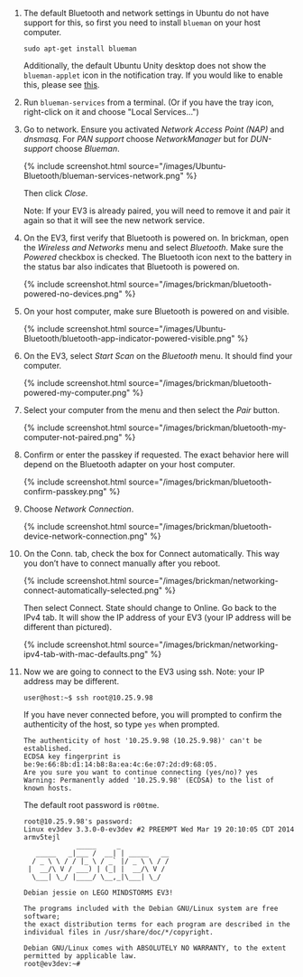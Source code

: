 1.  The default Bluetooth and network settings in Ubuntu do not have support for
    this, so first you need to install `blueman` on your host computer.

        sudo apt-get install blueman

    Additionally, the default Ubuntu Unity desktop does not show the `blueman-applet`
    icon in the notification tray. If you would like to enable this, please see
    [this](http://askubuntu.com/questions/574460/blueman-indicator-missing).

2.  Run `blueman-services` from a terminal. (Or if you have the tray icon,
    right-click on it and choose "Local Services...")

3.  Go to network. Ensure you activated *Network Access Point (NAP)* and
    *dnsmasq*. For *PAN support* choose *NetworkManager* but for *DUN-support*
    choose *Blueman*.

    {% include screenshot.html source="/images/Ubuntu-Bluetooth/blueman-services-network.png" %}

    Then click *Close*.

    Note: If your EV3 is already paired, you will need to remove it and pair it
    again so that it will see the new network service.

4.  On the EV3, first verify that Bluetooth is powered on. In brickman,
    open the *Wireless and Networks* menu and select *Bluetooth*. Make sure the
    *Powered* checkbox is checked. The Bluetooth icon next to the battery in the
    status bar also indicates that Bluetooth is powered on.

    {% include screenshot.html source="/images/brickman/bluetooth-powered-no-devices.png" %}

5.  On your host computer, make sure Bluetooth is powered on and visible.

    {% include screenshot.html source="/images/Ubuntu-Bluetooth/bluetooth-app-indicator-powered-visible.png" %}

6.  On the EV3, select *Start Scan* on the *Bluetooth* menu. It should find your
    computer.

    {% include screenshot.html source="/images/brickman/bluetooth-powered-my-computer.png" %}

7.  Select your computer from the menu and then select the *Pair* button.

    {% include screenshot.html source="/images/brickman/bluetooth-my-computer-not-paired.png" %}

8.  Confirm or enter the passkey if requested. The exact behavior here will
    depend on the Bluetooth adapter on your host computer.

    {% include screenshot.html source="/images/brickman/bluetooth-confirm-passkey.png" %}

9.  Choose *Network Connection*.

    {% include screenshot.html source="/images/brickman/bluetooth-device-network-connection.png" %}

10. On the Conn. tab, check the box for Connect automatically. This way you
    don’t have to connect manually after you reboot.

    {% include screenshot.html source="/images/brickman/networking-connect-automatically-selected.png" %}

    Then select Connect. State should change to Online. Go back to the IPv4 tab.
    It will show the IP address of your EV3 (your IP address will be different
    than pictured).

    {% include screenshot.html source="/images/brickman/networking-ipv4-tab-with-mac-defaults.png" %}

11. Now we are going to connect to the EV3 using ssh. Note: your IP address
    may be different.

        user@host:~$ ssh root@10.25.9.98

    If you have never connected before, you will prompted to confirm the
    authenticity of the host, so type `yes` when prompted.

        The authenticity of host '10.25.9.98 (10.25.9.98)' can't be established.
        ECDSA key fingerprint is be:9e:66:8b:d1:14:b8:8a:ea:4c:6e:07:2d:d9:68:05.
        Are you sure you want to continue connecting (yes/no)? yes
        Warning: Permanently added '10.25.9.98' (ECDSA) to the list of known hosts.

    The default root password is `r00tme`.

        root@10.25.9.98's password: 
        Linux ev3dev 3.3.0-0-ev3dev #2 PREEMPT Wed Mar 19 20:10:05 CDT 2014 armv5tejl
                     _____     _
           _____   _|___ /  __| | _____   __
          / _ \ \ / / |_ \ / _` |/ _ \ \ / /
         |  __/\ V / ___) | (_| |  __/\ V /
          \___| \_/ |____/ \__,_|\___| \_/
        
        Debian jessie on LEGO MINDSTORMS EV3!
        
        The programs included with the Debian GNU/Linux system are free software;
        the exact distribution terms for each program are described in the
        individual files in /usr/share/doc/*/copyright.
        
        Debian GNU/Linux comes with ABSOLUTELY NO WARRANTY, to the extent
        permitted by applicable law.
        root@ev3dev:~# 
